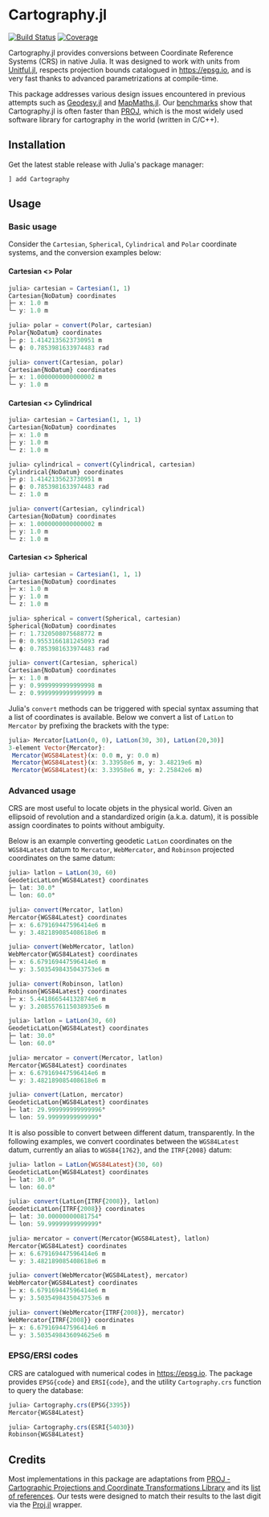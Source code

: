 # Cartography.jl

[![Build Status](https://github.com/JuliaEarth/Cartography.jl/actions/workflows/CI.yml/badge.svg?branch=main)](https://github.com/JuliaEarth/Cartography.jl/actions/workflows/CI.yml?query=branch%3Amain)
[![Coverage](https://codecov.io/gh/JuliaEarth/Cartography.jl/branch/main/graph/badge.svg)](https://codecov.io/gh/JuliaEarth/Cartography.jl)

Cartography.jl provides conversions between Coordinate Reference Systems (CRS) in native Julia.
It was designed to work with units from [Unitful.jl](https://github.com/PainterQubits/Unitful.jl),
respects projection bounds catalogued in <https://epsg.io>, and is very fast thanks to advanced
parametrizations at compile-time.

This package addresses various design issues encountered in previous attempts such as
[Geodesy.jl](https://github.com/JuliaGeo/Geodesy.jl) and [MapMaths.jl](https://github.com/subnero1/MapMaths.jl).
Our [benchmarks](benchmark/output.csv) show that Cartography.jl is often faster than [PROJ](https://github.com/OSGeo/PROJ),
which is the most widely used software library for cartography in the world (written in C/C++).

## Installation

Get the latest stable release with Julia's package manager:

```
] add Cartography
```

## Usage

### Basic usage

Consider the `Cartesian`, `Spherical`, `Cylindrical` and `Polar` coordinate systems,
and the conversion examples below:

#### Cartesian <> Polar
```julia
julia> cartesian = Cartesian(1, 1)
Cartesian{NoDatum} coordinates
├─ x: 1.0 m
└─ y: 1.0 m

julia> polar = convert(Polar, cartesian)
Polar{NoDatum} coordinates
├─ ρ: 1.4142135623730951 m
└─ ϕ: 0.7853981633974483 rad

julia> convert(Cartesian, polar)
Cartesian{NoDatum} coordinates
├─ x: 1.0000000000000002 m
└─ y: 1.0 m
```

#### Cartesian <> Cylindrical
```julia
julia> cartesian = Cartesian(1, 1, 1)
Cartesian{NoDatum} coordinates
├─ x: 1.0 m
├─ y: 1.0 m
└─ z: 1.0 m

julia> cylindrical = convert(Cylindrical, cartesian)
Cylindrical{NoDatum} coordinates
├─ ρ: 1.4142135623730951 m
├─ ϕ: 0.7853981633974483 rad
└─ z: 1.0 m

julia> convert(Cartesian, cylindrical)
Cartesian{NoDatum} coordinates
├─ x: 1.0000000000000002 m
├─ y: 1.0 m
└─ z: 1.0 m
```

#### Cartesian <> Spherical
```julia
julia> cartesian = Cartesian(1, 1, 1)
Cartesian{NoDatum} coordinates
├─ x: 1.0 m
├─ y: 1.0 m
└─ z: 1.0 m

julia> spherical = convert(Spherical, cartesian)
Spherical{NoDatum} coordinates
├─ r: 1.7320508075688772 m
├─ θ: 0.9553166181245093 rad
└─ ϕ: 0.7853981633974483 rad

julia> convert(Cartesian, spherical)
Cartesian{NoDatum} coordinates
├─ x: 1.0 m
├─ y: 0.9999999999999998 m
└─ z: 0.9999999999999999 m
```

Julia's `convert` methods can be triggered with special
syntax assuming that a list of coordinates is available.
Below we convert a list of `LatLon` to `Mercator` by
prefixing the brackets with the type:

```julia
julia> Mercator[LatLon(0, 0), LatLon(30, 30), LatLon(20,30)]
3-element Vector{Mercator}:
 Mercator{WGS84Latest}(x: 0.0 m, y: 0.0 m)
 Mercator{WGS84Latest}(x: 3.33958e6 m, y: 3.48219e6 m)
 Mercator{WGS84Latest}(x: 3.33958e6 m, y: 2.25842e6 m)
```

### Advanced usage

CRS are most useful to locate objets in the physical world.
Given an ellipsoid of revolution and a standardized origin
(a.k.a. datum), it is possible assign coordinates to points
without ambiguity.

Below is an example converting geodetic `LatLon` coordinates
on the `WGS84Latest` datum to `Mercator`, `WebMercator`, and
`Robinson` projected coordinates on the same datum:

```julia
julia> latlon = LatLon(30, 60)
GeodeticLatLon{WGS84Latest} coordinates
├─ lat: 30.0°
└─ lon: 60.0°

julia> convert(Mercator, latlon)
Mercator{WGS84Latest} coordinates
├─ x: 6.679169447596414e6 m
└─ y: 3.482189085408618e6 m

julia> convert(WebMercator, latlon)
WebMercator{WGS84Latest} coordinates
├─ x: 6.679169447596414e6 m
└─ y: 3.5035498435043753e6 m

julia> convert(Robinson, latlon)
Robinson{WGS84Latest} coordinates
├─ x: 5.441866544132874e6 m
└─ y: 3.2085576115038935e6 m

julia> latlon = LatLon(30, 60)
GeodeticLatLon{WGS84Latest} coordinates
├─ lat: 30.0°
└─ lon: 60.0°

julia> mercator = convert(Mercator, latlon)
Mercator{WGS84Latest} coordinates
├─ x: 6.679169447596414e6 m
└─ y: 3.482189085408618e6 m

julia> convert(LatLon, mercator)
GeodeticLatLon{WGS84Latest} coordinates
├─ lat: 29.999999999999996°
└─ lon: 59.99999999999999°
```

It is also possible to convert between different datum, transparently.
In the following examples, we convert coordinates between the `WGS84Latest`
datum, currently an alias to `WGS84{1762}`, and the `ITRF{2008}` datum:

```julia
julia> latlon = LatLon{WGS84Latest}(30, 60)
GeodeticLatLon{WGS84Latest} coordinates
├─ lat: 30.0°
└─ lon: 60.0°

julia> convert(LatLon{ITRF{2008}}, latlon)
GeodeticLatLon{ITRF{2008}} coordinates
├─ lat: 30.00000000081754°
└─ lon: 59.99999999999999°

julia> mercator = convert(Mercator{WGS84Latest}, latlon)
Mercator{WGS84Latest} coordinates
├─ x: 6.679169447596414e6 m
└─ y: 3.482189085408618e6 m

julia> convert(WebMercator{WGS84Latest}, mercator)
WebMercator{WGS84Latest} coordinates
├─ x: 6.679169447596414e6 m
└─ y: 3.5035498435043753e6 m

julia> convert(WebMercator{ITRF{2008}}, mercator)
WebMercator{ITRF{2008}} coordinates
├─ x: 6.679169447596414e6 m
└─ y: 3.5035498436094625e6 m
```

### EPSG/ERSI codes

CRS are catalogued with numerical codes in <https://epsg.io>.
The package provides `EPSG{code}` and `ERSI{code}`, and the
utility `Cartography.crs` function to query the database:

```julia
julia> Cartography.crs(EPSG{3395})
Mercator{WGS84Latest}

julia> Cartography.crs(ESRI{54030})
Robinson{WGS84Latest}
```

## Credits

Most implementations in this package are adaptations from
[PROJ - Cartographic Projections and Coordinate Transformations Library](https://github.com/OSGeo/PROJ)
and its [list of references](https://proj.org/en/9.3/zreferences.html).
Our tests were designed to match their results to the last digit
via the [Proj.jl](https://github.com/JuliaGeo/Proj.jl) wrapper.
